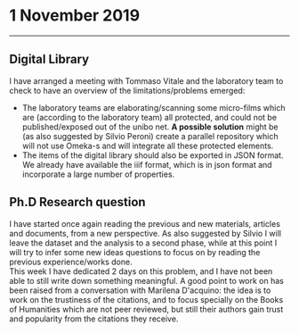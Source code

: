 # 1 November 2019

***
## Digital Library 
I have arranged a meeting with Tommaso Vitale and the laboratory team to check to have an overview of the limitations/problems emerged: 

* The laboratory teams are elaborating/scanning some micro-films which are (according to the laboratory team) all protected, and could not be published/exposed out of the unibo net. **A possible solution** might be (as also suggested by Silvio Peroni) create a parallel repository which will not use Omeka-s and will integrate all these protected elements.
* The items of the digital library should also be exported in JSON format. We already have available the iiif format, which is in json format and incorporate a large number of properties.

## Ph.D Research question
I have started once again reading the previous and new materials, articles and documents, from a new perspective. As also suggested by Silvio I will leave the dataset and the analysis to a second phase, while at this point I will try to infer some new ideas questions to focus on by reading the previous experience/works done.  
This week I have dedicated 2 days on this problem, and I have not been able to still write down something meaningful. 
A good point to work on has been raised from a conversation with Marilena D'acquino: the idea is to work on the trustiness of the citations, and to focus specially on the Books of Humanities which are not peer reviewed, but still their authors gain trust and popularity from the citations they receive.
 